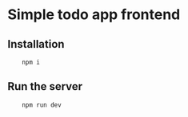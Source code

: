 # Simple todo app frontend

## Installation

```
    npm i
```

## Run the server

```
    npm run dev
```
